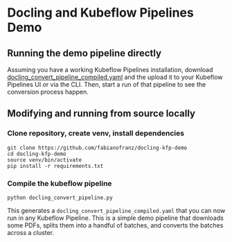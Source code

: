 # Docling and Kubeflow Pipelines Demo

## Running the demo pipeline directly

Assuming you have a working Kubeflow Pipelines installation, download [docling_convert_pipeline_compiled.yaml](docling_convert_pipeline_compiled.yaml) and the upload it to your Kubeflow Pipelines UI or via the CLI. Then, start a run of that pipeline to see the conversion process happen.

## Modifying and running from source locally

### Clone repository, create venv, install dependencies

```
git clone https://github.com/fabianofranz/docling-kfp-demo
cd docling-kfp-demo
source venv/bin/activate
pip install -r requirements.txt
```

### Compile the kubeflow pipeline

```
python docling_convert_pipeline.py
```

This generates a `docling_convert_pipeline_compiled.yaml` that you can now run in any Kubeflow Pipeline. This is a simple demo pipeline that downloads some PDFs, splits them into a handful of batches, and converts the batches across a cluster.
